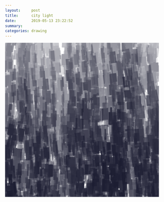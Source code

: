 ```yaml
---
layout:     post
title:      city light
date:       2019-05-13 23:22:52
summary:    
categories: drawing
---
```

![city light](/images/diary/city-light.png ".")
